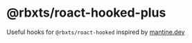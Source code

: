 # @rbxts/roact-hooked-plus

Useful hooks for `@rbxts/roact-hooked` inspired by [mantine.dev](https://mantine.dev/)